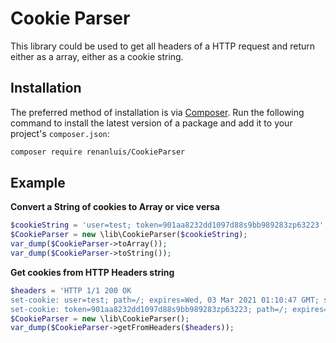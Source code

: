 # Cookie Parser
This library could be used to get all headers of a HTTP request and return either as a array, either as a cookie string.

## Installation

The preferred method of installation is via [Composer](http://getcomposer.org/). Run the following
command to install the latest version of a package and add it to your project's `composer.json`:

```bash
composer require renanluis/CookieParser
```

## Example
**Convert a String of cookies to Array or vice versa**
```php
$cookieString = 'user=test; token=901aa8232dd1097d88s9bb989283zp63223';
$CookieParser = new \lib\CookieParser($cookieString);
var_dump($CookieParser->toArray());
var_dump($CookieParser->toString());
```

**Get cookies from HTTP Headers string**
```php
$headers = 'HTTP 1/1 200 OK
set-cookie: user=test; path=/; expires=Wed, 03 Mar 2021 01:10:47 GMT; secure; HttpOnly; SameSite=Lax
set-cookie: token=901aa8232dd1097d88s9bb989283zp63223; path=/; expires=Wed, 03 Mar 2021 01:10:47 GMT; secure; HttpOnly; SameSite=Lax';
$CookieParser = new \lib\CookieParser();
var_dump($CookieParser->getFromHeaders($headers));
```
